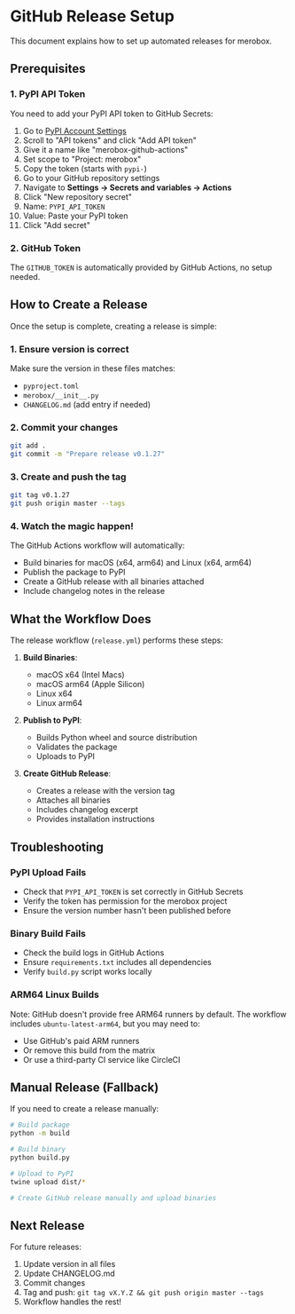 # GitHub Release Setup

This document explains how to set up automated releases for merobox.

## Prerequisites

### 1. PyPI API Token

You need to add your PyPI API token to GitHub Secrets:

1. Go to [PyPI Account Settings](https://pypi.org/manage/account/)
2. Scroll to "API tokens" and click "Add API token"
3. Give it a name like "merobox-github-actions"
4. Set scope to "Project: merobox"
5. Copy the token (starts with `pypi-`)
6. Go to your GitHub repository settings
7. Navigate to **Settings → Secrets and variables → Actions**
8. Click "New repository secret"
9. Name: `PYPI_API_TOKEN`
10. Value: Paste your PyPI token
11. Click "Add secret"

### 2. GitHub Token

The `GITHUB_TOKEN` is automatically provided by GitHub Actions, no setup needed.

## How to Create a Release

Once the setup is complete, creating a release is simple:

### 1. Ensure version is correct
Make sure the version in these files matches:
- `pyproject.toml`
- `merobox/__init__.py`
- `CHANGELOG.md` (add entry if needed)

### 2. Commit your changes
```bash
git add .
git commit -m "Prepare release v0.1.27"
```

### 3. Create and push the tag
```bash
git tag v0.1.27
git push origin master --tags
```

### 4. Watch the magic happen!
The GitHub Actions workflow will automatically:
- Build binaries for macOS (x64, arm64) and Linux (x64, arm64)
- Publish the package to PyPI
- Create a GitHub release with all binaries attached
- Include changelog notes in the release

## What the Workflow Does

The release workflow (`release.yml`) performs these steps:

1. **Build Binaries**: 
   - macOS x64 (Intel Macs)
   - macOS arm64 (Apple Silicon)
   - Linux x64
   - Linux arm64

2. **Publish to PyPI**:
   - Builds Python wheel and source distribution
   - Validates the package
   - Uploads to PyPI

3. **Create GitHub Release**:
   - Creates a release with the version tag
   - Attaches all binaries
   - Includes changelog excerpt
   - Provides installation instructions

## Troubleshooting

### PyPI Upload Fails
- Check that `PYPI_API_TOKEN` is set correctly in GitHub Secrets
- Verify the token has permission for the merobox project
- Ensure the version number hasn't been published before

### Binary Build Fails
- Check the build logs in GitHub Actions
- Ensure `requirements.txt` includes all dependencies
- Verify `build.py` script works locally

### ARM64 Linux Builds
Note: GitHub doesn't provide free ARM64 runners by default. The workflow includes `ubuntu-latest-arm64`, but you may need to:
- Use GitHub's paid ARM runners
- Or remove this build from the matrix
- Or use a third-party CI service like CircleCI

## Manual Release (Fallback)

If you need to create a release manually:

```bash
# Build package
python -m build

# Build binary
python build.py

# Upload to PyPI
twine upload dist/*

# Create GitHub release manually and upload binaries
```

## Next Release

For future releases:
1. Update version in all files
2. Update CHANGELOG.md
3. Commit changes
4. Tag and push: `git tag vX.Y.Z && git push origin master --tags`
5. Workflow handles the rest!

